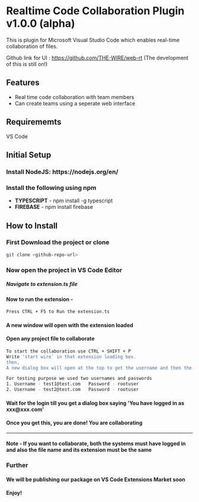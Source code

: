 # Realtime Code Collaboration Plugin v1.0.0 (alpha)

This is plugin for Microsoft Visual Studio Code which enables real-time collaboration of files.

Github link for UI : https://github.com/THE-WIRE/web-rt (The development of this is still on!)

## Features

<ul>
  <li>Real time code collaboration with team members</li>
  <li>Can create teams using a seperate web interface</li>
</ul>

## Requirememts

VS Code

## Initial Setup

<h3>Install NodeJS: https://nodejs.org/en/</h3>
<h3>Install the following using npm</h3>
<ul>
  <li><b>TYPESCRIPT</b> - npm install -g typescript</li>
  <li><b>FIREBASE</b> - npm install firebase</li>
</ul>

## How to Install
<h3> First Download the project or clone </h3>

```bash
git clone <github-repo-url>
```

<h3> Now open the project in VS Code Editor </h3>
<h5> Navigate to <b>extension.ts</b> file </h5>
<h4> Now to run the extension - </h4>

```bash
Press CTRL + F5 to Run the extension.ts
```

<h4> A new window will open with the extension loaded </h4>
<h4> Open any project file to collaborate </h4>

```bash
To start the collaboration use CTRL + SHIFT + P
Write 'start wire` in that extension loading box.
then,
A new dialog box will open at the top to get the username and then the password
```

```bash
For testing purpose we used two usernames and passwords
1. Username - test1@test.com   Password - rootuser
2. Username - test2@test.com   Password - rootuser
```

<h4> Wait for the login till you get a dialog box saying 'You have logged in as xxx@xxx.com' </h4>
<h4> Once you get this, you are done! You are collaborating </h4>

<hr>
<h4> Note - If you want to collaborate, both the systems must have logged in and also the file name and its extension must be the same </h4>

### Further

<h4> We will be publishing our package on VS Code Extensions Market soon </h4>

**Enjoy!**
